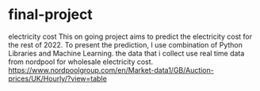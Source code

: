 # final-project
electricity cost
This on going project aims to predict the electricity cost for the rest of 2022. To present the prediction, I use combination of Python Libraries and Machine Learning.
the data that i collect use real time data from nordpool for wholesale electricity cost.
https://www.nordpoolgroup.com/en/Market-data1/GB/Auction-prices/UK/Hourly/?view=table
